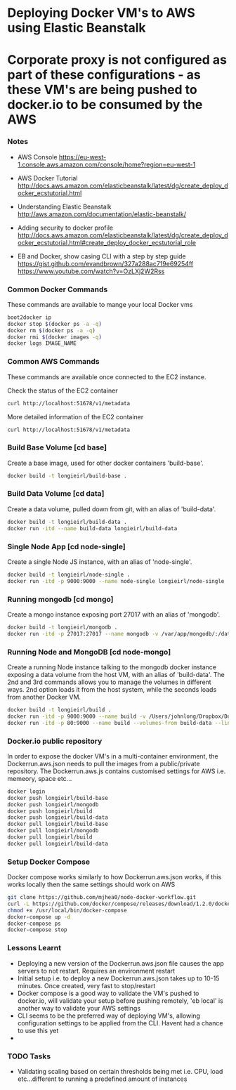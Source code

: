 # Deploying Docker VM's to AWS using Elastic Beanstalk
# Corporate proxy is not configured as part of these configurations - as these VM's are being pushed to docker.io to be consumed by the AWS

### Notes 
* AWS Console
https://eu-west-1.console.aws.amazon.com/console/home?region=eu-west-1

* AWS Docker Tutorial
http://docs.aws.amazon.com/elasticbeanstalk/latest/dg/create_deploy_docker_ecstutorial.html

* Understanding Elastic Beanstalk
http://aws.amazon.com/documentation/elastic-beanstalk/

* Adding security to docker profile
http://docs.aws.amazon.com/elasticbeanstalk/latest/dg/create_deploy_docker_ecstutorial.html#create_deploy_docker_ecstutorial_role

* EB and Docker, show casing CLI with a step by step guide
https://gist.github.com/evandbrown/327a288ac719e69254ff
https://www.youtube.com/watch?v=OzLXj2W2Rss

### Common Docker Commands
These commands are available to mange your local Docker vms
```sh
boot2docker ip
docker stop $(docker ps -a -q)
docker rm $(docker ps -a -q)
docker rmi $(docker images -q)
docker logs IMAGE_NAME
```

### Common AWS Commands
These commands are available once connected to the EC2 instance.

Check the status of the EC2 container
```sh
curl http://localhost:51678/v1/metadata
```
More detailed information of the EC2 container
```sh
curl http://localhost:51678/v1/metadata
```
### Build Base Volume [cd base]
Create a base image, used for other docker containers 'build-base'.
```sh
docker build -t longieirl/build-base .
```

### Build Data Volume [cd data]
Create a data volume, pulled down from git, with an alias of 'build-data'.
```sh
docker build -t longieirl/build-data .
docker run -itd --name build-data longieirl/build-data
```

### Single Node App [cd node-single]
Create a single Node JS instance, with an alias of 'node-single'.
```sh
docker build -t longieirl/node-single .
docker run -itd -p 9000:9000 --name node-single longieirl/node-single
```

### Running mongodb [cd mongo]
Create a mongo instance exposing port 27017 with an alias of 'mongodb'.
```sh
docker build -t longieirl/mongodb .
docker run -itd -p 27017:27017 --name mongodb -v /var/app/mongodb/:/data/db --detach --publish-all longieirl/mongodb
```

### Running Node and MongoDB [cd node-mongo]
Create a running Node instance talking to the mongodb docker instance exposing a data volume from the host VM, with an alias of 'build-data'.
The 2nd and 3rd commands allows you to manage the volumes in different ways. 2nd option loads it from the host system, while the seconds loads from another Docker VM.
```sh
docker build -t longieirl/build .
docker run -itd -p 9000:9000 --name build -v /Users/johnlong/Dropbox/Docker/docker-mongo/files:/var/app/current/build --link mongodb:mongodb longieirl/build
docker run -itd -p 80:9000 --name build --volumes-from build-data --link mongodb:mongodb longieirl/build
```
  
### Docker.io public repository
In order to expose the docker VM's in a multi-container environment, the Dockerrun.aws.json needs to pull the images from a public/private repository. The Dockerrun.aws.js contains customised settings for AWS i.e. memeory, space etc...
```sh
docker login
docker push longieirl/build-base
docker push longieirl/mongodb
docker push longieirl/build
docker push longieirl/build-data
docker pull longieirl/build-base
docker pull longieirl/mongodb
docker pull longieirl/build
docker pull longieirl/build-data
```

### Setup Docker Compose
Docker compose works similarly to how Dockerrun.aws.json works, if this works locally then the same settings should work on AWS
```sh
git clone https://github.com/mjhea0/node-docker-workflow.git
curl -L https://github.com/docker/compose/releases/download/1.2.0/docker-compose-`uname -s`-`uname -m` > /usr/local/bin/docker-compose
chmod +x /usr/local/bin/docker-compose
docker-compose up -d
docker-compose ps
docker-compose stop
```

### Lessons Learnt
* Deploying a new version of the Dockerrun.aws.json file causes the app servers to not restart. Requires an environment restart
* Initial setup i.e. to deploy a new Dockerrun.aws.json takes up to 10-15 minutes. Once created, very fast to stop/restart
* Docker compose is a good way to validate the VM's pushed to docker.io, will validate your setup before pushing remotely, 'eb local' is another way to validate your AWS settings
* CLI seems to be the preferred way of deploying VM's, allowing configuration settings to be applied from the CLI. Havent had a chance to use this yet
*

### TODO Tasks
* Validating scaling based on certain thresholds being met i.e. CPU, load etc...different to running a predefined amount of instances


